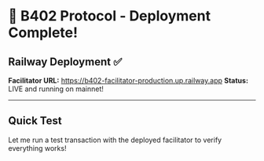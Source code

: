 # 🎉 B402 Protocol - Deployment Complete!

## Railway Deployment ✅

**Facilitator URL:** https://b402-facilitator-production.up.railway.app
**Status:** LIVE and running on mainnet!

---

## Quick Test

Let me run a test transaction with the deployed facilitator to verify everything works!
